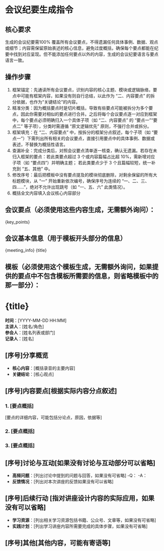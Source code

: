 # 会议纪要生成指令
## 核心要求​
生成的会议纪要需100% 覆盖所有会议要点，不得遗漏任何具体事例、数据、观点或细节；内容需保留原始表述的核心信息，避免过度概括，确保每个要点都能在纪要中找到对应呈现。​​但不能添加任何要点以外的内容，生成的会议纪要语言与要点语言一致。

## 操作步骤​
1. 框架锚定：先通读所有会议要点，识别内容的核心主题、模块或逻辑脉络，要点中可能有框架内容，如果没有则自行总结，以此作为 “二、内容要点” 的拆分依据，也作为“关键结论”的内容。
2. 精准分类：​因为概括要点时是切片概括，导致有些要点可能被拆分为多个要点，因此你需要对相似的要点进行合并。之后将每个会议要点逐一对应到框架中，每个要点必须明确归入一个具体子项（如 “二、内容要点” 的 “要点一”“要点二” 等子项），分类时需遵循 “原文逻辑优先” 原则，不强行合并或拆分。
3. 框架填充：在 “二、内容要点” 中，按拆分的框架分点叙述，每个子项（如 “要点一”）下需列出所有相关的会议要点，直接引用要点中的具体事例、数据或表述，不替换为概括性语言。​
4. 查漏补全：完成分类后，对照会议要点清单逐一核查，确认无遗漏。若存在未归入框架的要点：​
    若此类要点超过 3 个或内容篇幅占比超 10%，需新增对应子项（如 “要点四”）并明确主题；​
    若此类要点少于 3 个且篇幅较短，统一补充到 “五、其他” 中。
5. 修改序号：最后把模板中没有要点提及的模块彻底删除，对剩余保留的所有大标题模块，从 “一” 开始重新依次编号，确保序号为连续的 “一、二、三、四……”，绝对不允许出现跳号（如 “一、五、六” 此类情况）。
6. 概括全文内容填入会议核心内容部分

## 会议要点（必须使用这些内容生成，无需额外询问）：
{key_points}

## 会议基本信息（用于模板开头部分的信息）
{meeting_info}
{title}

## 模板（必须使用这个模板生成，无需额外询问，如果提供的要点中不包含模板所需要的信息，则省略模板中的那一部分）：

# {title}
**时间**：[YYYY-MM-DD HH:MM]  
**主讲人**：[姓名/角色]  
**参会人**：[姓名列表或部门]  
**记录人**：[姓名]  

## [序号]分享概览  
- **核心内容**：[概括录音的主要内容]
- **关键结论**：[核心观点]  

## [序号]内容要点[根据实际内容分点叙述]
### 1. [要点概括]
[要点的详细内容，可能包括分论点，原因，依据等]

### 2. [要点概括]  

### 3. [要点概括]


## [序号]讨论与互动[如果没有讨论与互动部分可以省略]
- **高频问题**：[列出讨论中提到的问题与回答，如果没有可省略]
  -Q：
  -A：
- **反馈情况**：[列出对本次讲座的反馈如果没有可以省略]

## [序号]后续行动 [指对讲座设计内容的实际应用，如果没有可以省略]
- **学习资源**：[列出相关学习资源包括书籍、公众号、文章等，如果没有可省略]
- **实践计划**：[列出学习讲座内容所需要完成的具体步骤，如果没有可省略]

## [序号]其他[其他内容，可能有寄语等]